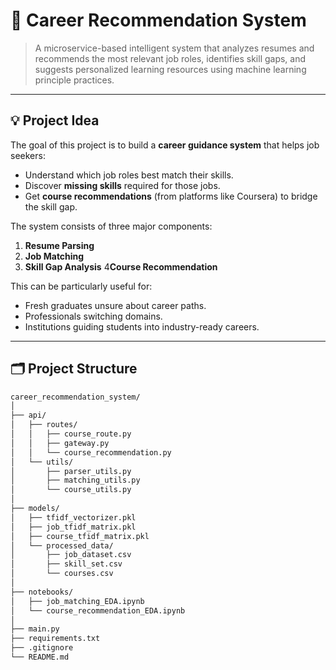# 🧠 Career Recommendation System

> A microservice-based intelligent system that analyzes resumes and recommends the most relevant job roles, identifies skill gaps, and suggests personalized learning resources using machine learning principle practices. 


---

## 💡 Project Idea

The goal of this project is to build a **career guidance system** that helps job seekers:
- Understand which job roles best match their skills.
- Discover **missing skills** required for those jobs.
- Get **course recommendations** (from platforms like Coursera) to bridge the skill gap.

The system consists of three major components:
1. **Resume Parsing**
2. **Job Matching**
3. **Skill Gap Analysis**
4**Course Recommendation**

This can be particularly useful for:
- Fresh graduates unsure about career paths.
- Professionals switching domains.
- Institutions guiding students into industry-ready careers.

---

## 🗂️ Project Structure

```bash
career_recommendation_system/
│
├── api/
│   ├── routes/
│   │   ├── course_route.py
│   │   ├── gateway.py
│   │   └── course_recommendation.py
│   └── utils/
│       ├── parser_utils.py
│       ├── matching_utils.py
│       └── course_utils.py
│
├── models/
│   ├── tfidf_vectorizer.pkl
│   ├── job_tfidf_matrix.pkl
│   ├── course_tfidf_matrix.pkl
│   └── processed_data/
│       ├── job_dataset.csv
│       ├── skill_set.csv
│       └── courses.csv
│
├── notebooks/
│   ├── job_matching_EDA.ipynb
│   └── course_recommendation_EDA.ipynb
│
├── main.py
├── requirements.txt
├── .gitignore
└── README.md


